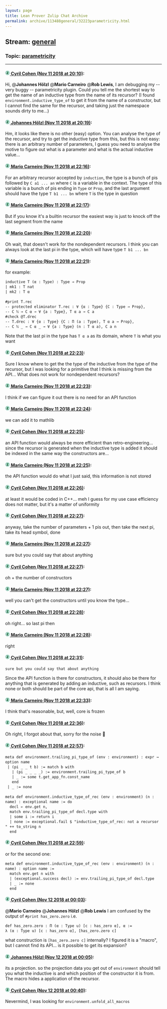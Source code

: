```yaml
---
layout: page
title: Lean Prover Zulip Chat Archive 
permalink: archive/113488general/32223parametricity.html
---
```


## Stream: [general](index.html)
### Topic: [parametricity](32223parametricity.html)

---

#### [![Click to go to Zulip](../../assets/img/zulip2.png) Cyril Cohen (Nov 11 2018 at 20:10)](https://leanprover.zulipchat.com/#narrow/stream/113488-general/topic/parametricity/near/147487744):
Hi, @**Johannes Hölzl** @**Mario Carneiro** @**Rob Lewis**,
I am debugging my -- very buggy -- parametricity plugin. Could you tell me the shortest way to get the name of an inductive type from the name of its recursor? (I found `environment.inductive_type_of` to get it from the name of a constructor, but I cannot find the same for the recursor, and taking just the namespace sounds dirty to me...)

#### [![Click to go to Zulip](../../assets/img/zulip2.png) Johannes Hölzl (Nov 11 2018 at 20:19)](https://leanprover.zulipchat.com/#narrow/stream/113488-general/topic/parametricity/near/147488000):
Hm, it looks like there is no other (easy) option. You can analyse the type of the recursor, and try to get the inductive type from this, but this is not easy: there is an arbitrary number of parameters, I guess you need to analyse the motive to figure out what is a parameter and what is the actual inductive value...

#### [![Click to go to Zulip](../../assets/img/zulip2.png) Mario Carneiro (Nov 11 2018 at 22:16)](https://leanprover.zulipchat.com/#narrow/stream/113488-general/topic/parametricity/near/147491817):
For an arbitrary recursor accepted by `induction`, the type is a bunch of pis followed by `C a1 ... an` where `C` is a variable in the context. The type of this variable is a bunch of pis ending in `Type` or `Prop`, and the last argument should have the type `T b1 ... bn` where `T` is the type in question

#### [![Click to go to Zulip](../../assets/img/zulip2.png) Mario Carneiro (Nov 11 2018 at 22:17)](https://leanprover.zulipchat.com/#narrow/stream/113488-general/topic/parametricity/near/147491835):
But if you know it's a builtin recursor the easiest way is just to knock off the last segment from the name

#### [![Click to go to Zulip](../../assets/img/zulip2.png) Mario Carneiro (Nov 11 2018 at 22:20)](https://leanprover.zulipchat.com/#narrow/stream/113488-general/topic/parametricity/near/147491970):
Oh wait, that doesn't work for the nondependent recursors. I think you can always look at the last pi in the type, which will have type `T b1 ... bn`

#### [![Click to go to Zulip](../../assets/img/zulip2.png) Mario Carneiro (Nov 11 2018 at 22:21)](https://leanprover.zulipchat.com/#narrow/stream/113488-general/topic/parametricity/near/147492002):
for example:
```
inductive T (α : Type) : Type → Prop
| mk1 : T nat
| mk2 : T α

#print T.rec
-- protected eliminator T.rec : ∀ {α : Type} {C : Type → Prop},
-- C ℕ → C α → ∀ {a : Type}, T α a → C a
#check @T.drec
-- T.drec : ∀ {α : Type} {C : Π (a : Type), T α a → Prop},
-- C ℕ _ → C α _ → ∀ {a : Type} (n : T α a), C a n
```
Note that the last pi in the type has `T α a` as its domain, where `T` is what you want

#### [![Click to go to Zulip](../../assets/img/zulip2.png) Cyril Cohen (Nov 11 2018 at 22:23)](https://leanprover.zulipchat.com/#narrow/stream/113488-general/topic/parametricity/near/147492061):
Sure I know where to get the the type of the inductive from the type of the recursor, but I was looking for a primitive that I think is missing from the API... What does not work for nondependent recursors?

#### [![Click to go to Zulip](../../assets/img/zulip2.png) Mario Carneiro (Nov 11 2018 at 22:23)](https://leanprover.zulipchat.com/#narrow/stream/113488-general/topic/parametricity/near/147492067):
I think if we can figure it out there is no need for an API function

#### [![Click to go to Zulip](../../assets/img/zulip2.png) Mario Carneiro (Nov 11 2018 at 22:24)](https://leanprover.zulipchat.com/#narrow/stream/113488-general/topic/parametricity/near/147492068):
we can add it to mathlib

#### [![Click to go to Zulip](../../assets/img/zulip2.png) Cyril Cohen (Nov 11 2018 at 22:25)](https://leanprover.zulipchat.com/#narrow/stream/113488-general/topic/parametricity/near/147492136):
an API function would always be more efficient than retro-engineering... since the recursor is generated when the inductive type is added it should be indexed in the same way the constructors are...

#### [![Click to go to Zulip](../../assets/img/zulip2.png) Mario Carneiro (Nov 11 2018 at 22:25)](https://leanprover.zulipchat.com/#narrow/stream/113488-general/topic/parametricity/near/147492146):
the API function would do what I just said, this information is not stored

#### [![Click to go to Zulip](../../assets/img/zulip2.png) Cyril Cohen (Nov 11 2018 at 22:26)](https://leanprover.zulipchat.com/#narrow/stream/113488-general/topic/parametricity/near/147492191):
at least it would be coded in C++... meh I guess for my use case efficiency does not matter, but it's a matter of uniformity

#### [![Click to go to Zulip](../../assets/img/zulip2.png) Cyril Cohen (Nov 11 2018 at 22:27)](https://leanprover.zulipchat.com/#narrow/stream/113488-general/topic/parametricity/near/147492196):
anyway, take the number of parameters + 1 pis out, then take the next pi, take its head symbol, done

#### [![Click to go to Zulip](../../assets/img/zulip2.png) Mario Carneiro (Nov 11 2018 at 22:27)](https://leanprover.zulipchat.com/#narrow/stream/113488-general/topic/parametricity/near/147492199):
sure but you could say that about anything

#### [![Click to go to Zulip](../../assets/img/zulip2.png) Cyril Cohen (Nov 11 2018 at 22:27)](https://leanprover.zulipchat.com/#narrow/stream/113488-general/topic/parametricity/near/147492201):
oh + the number of constructors

#### [![Click to go to Zulip](../../assets/img/zulip2.png) Mario Carneiro (Nov 11 2018 at 22:27)](https://leanprover.zulipchat.com/#narrow/stream/113488-general/topic/parametricity/near/147492203):
well you can't get the constructors until you know the type...

#### [![Click to go to Zulip](../../assets/img/zulip2.png) Cyril Cohen (Nov 11 2018 at 22:28)](https://leanprover.zulipchat.com/#narrow/stream/113488-general/topic/parametricity/near/147492244):
oh right... so last pi then

#### [![Click to go to Zulip](../../assets/img/zulip2.png) Mario Carneiro (Nov 11 2018 at 22:28)](https://leanprover.zulipchat.com/#narrow/stream/113488-general/topic/parametricity/near/147492249):
right

#### [![Click to go to Zulip](../../assets/img/zulip2.png) Cyril Cohen (Nov 11 2018 at 22:31)](https://leanprover.zulipchat.com/#narrow/stream/113488-general/topic/parametricity/near/147492324):
```quote
sure but you could say that about anything
```
Since the API function is there for constructors, it should also be there for anything that is generated by adding an inductive, such as recursors. I think none or both should be part of the core api, that is all I am saying.

#### [![Click to go to Zulip](../../assets/img/zulip2.png) Mario Carneiro (Nov 11 2018 at 22:33)](https://leanprover.zulipchat.com/#narrow/stream/113488-general/topic/parametricity/near/147492390):
I think that's reasonable, but, well, core is frozen

#### [![Click to go to Zulip](../../assets/img/zulip2.png) Cyril Cohen (Nov 11 2018 at 22:36)](https://leanprover.zulipchat.com/#narrow/stream/113488-general/topic/parametricity/near/147492486):
Oh right, I forgot about that, sorry for the noise :thinking:

#### [![Click to go to Zulip](../../assets/img/zulip2.png) Cyril Cohen (Nov 11 2018 at 22:57)](https://leanprover.zulipchat.com/#narrow/stream/113488-general/topic/parametricity/near/147493073):
```lean
meta def environment.trailing_pi_type_of (env : environment) : expr → option name
 | (pi _ _ t b) := match b with
   | (pi _ _ _ _) := environment.trailing_pi_type_of b
   | _ := some t.get_app_fn.const_name
   end
 | _ := none

meta def environment.inductive_type_of_rec (env : environment) (n : name) : exceptional name := do
  decl ← env.get n,
  match env.trailing_pi_type_of decl.type with
  | some i := return i
  | none := exceptional.fail $ "inductive_type_of_rec: not a recursor " ++ to_string n
  end
```

#### [![Click to go to Zulip](../../assets/img/zulip2.png) Cyril Cohen (Nov 11 2018 at 22:59)](https://leanprover.zulipchat.com/#narrow/stream/113488-general/topic/parametricity/near/147493139):
or  for the second one:
```lean
meta def environment.inductive_type_of_rec (env : environment) (n : name) : option name :=
  match env.get n with
  | (exceptional.success decl) := env.trailing_pi_type_of decl.type
  | _ := none
  end
```

#### [![Click to go to Zulip](../../assets/img/zulip2.png) Cyril Cohen (Nov 12 2018 at 00:03)](https://leanprover.zulipchat.com/#narrow/stream/113488-general/topic/parametricity/near/147494991):
@**Mario Carneiro** @**Johannes Hölzl** @**Rob Lewis** I am confused by the output of `#print has_zero.zero` i.e. 
```lean
def has_zero.zero : Π (α : Type u) [c : has_zero α], α :=
λ (α : Type u) [c : has_zero α], [has_zero.zero c]
```
what construction is `[has_zero.zero c]` internally? I figured it is a "macro", but I cannot find its API... is it possible to get its expansion?

#### [![Click to go to Zulip](../../assets/img/zulip2.png) Johannes Hölzl (Nov 12 2018 at 00:05)](https://leanprover.zulipchat.com/#narrow/stream/113488-general/topic/parametricity/near/147495052):
its a projection. so the projection data you get out of `environment` should tell you what the inductive is and which position of the constructor it is from. The macro hides a application of the recursor.

#### [![Click to go to Zulip](../../assets/img/zulip2.png) Cyril Cohen (Nov 12 2018 at 00:40)](https://leanprover.zulipchat.com/#narrow/stream/113488-general/topic/parametricity/near/147496075):
Nevermind, I was looking for `environment.unfold_all_macros`

